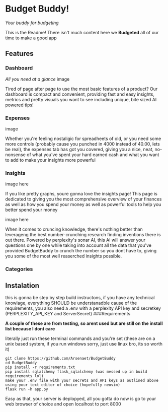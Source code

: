 # Budget Buddy!
*Your buddy for budgeting*

This is the Readme! There isn't much content here we **Budgeted** all of our time to make a good app

## Features
### Dashboard
*All you need at a glance*
image

Tired of page after page to use the most basic features of a product? Our dashboard is compact and convenient, providing fast and easy insights, metrics and pretty visuals you want to see including unique, bite sized AI powered tips! 

### Expenses
image

Whether you're feeling nostaligic for spreadheets of old, or you need some more controls (probably cause you punched in 4000 instead of 40.00, lets be real), the expenses tab has got you covered, giving you a nice, neat, no-nonsense of what you've spent your hard earned cash and what you want to add to make your insights more powerful

### Insights
image here

If you like pretty graphs, youre gonna love the insights page! This page is dedicated to giving you the most comprehensive overview of your finances as well as how you spend your money as well as powerful tools to help you better spend your money

image here

When it comes to cruncing knowledge, there's nothing better than leverageng the best number-crunching research finding inventions there is out there. Powered by perplexity's sonar AI, this AI will answer your questions one by one while taking into account all the data that you've provided BudgetBuddy to crunch the number so you dont have to, giving you some of the most well reaserched insights possible.

### Categories


## Instalation
this is gonna be step by step build instructons, if you have any technical knowlage, everything SHOULD be understanadble cause of the requirements, you also need a .env with a perplexity API key and secretkey (PERPLEXITY_API_KEY and ServerSecret)
###Requirements

**A couple of these are from testing, so arent used but are still on the install list because I dont care**

literally just run these terminal commands and you're set (these are on a unix based system, if you run windows sorry, just use linux bro, its so worth it)
```
git clone https://github.com/Arsenaet/BudgetBuddy
cd BudgetBuddy
pip install -r requirements.txt
pip install sqlalchemy flask_sqlalchemy (was messed up in build requirements lol)
make your .env file with your secrets and API keys as outlined above using your text editor of choice (hopefully neovim)
flask run -h app.py
```
Easy as that, your server is deplopyed, all you gotta do now is go to your web browser of choice and open localhost to port 8000 
